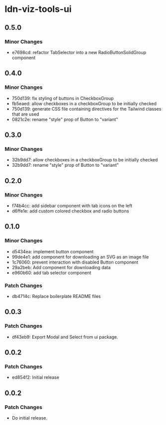 # ldn-viz-tools-ui

## 0.5.0

### Minor Changes

- e7698cd: refactor TabSelector into a new RadioButtonSolidGroup component

## 0.4.0

### Minor Changes

- 750d139: fix styling of buttons in CheckboxGroup
- fb5eaed: allow checkboxes in a checkboxGroup to be initially checked
- 750d139: generate CSS file containing directives for the Tailwind classes that are used
- 0821c2e: rename "style" prop of Button to "variant"

## 0.3.0

### Minor Changes

- 32b9dd7: allow checkboxes in a checkboxGroup to be initially checked
- 32b9dd7: rename "style" prop of Button to "variant"

## 0.2.0

### Minor Changes

- f74b4cc: add sidebar component with tab icons on the left
- d6ffe1e: add custom colored checkbox and radio buttons

## 0.1.0

### Minor Changes

- d5434ea: implement button component
- 99de4e1: add component for downloading an SVG as an image file
- 1c76060: prevent interaction with disabled Button component
- 29a2beb: Add component for downloading data
- e960b60: add tab selector component

### Patch Changes

- db4714c: Replace boilerplate README files

## 0.0.3

### Patch Changes

- df43eb9: Export Modal and Select from ui package.

## 0.0.2

### Patch Changes

- ed854f2: Initial release

## 0.0.2

### Patch Changes

- Do initial release.
